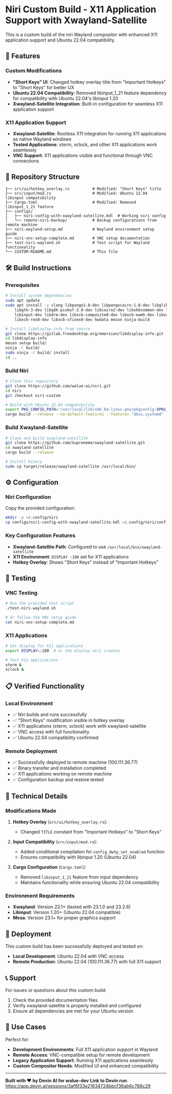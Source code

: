 # Niri Custom Build - X11 Application Support with Xwayland-Satellite

This is a custom build of the niri Wayland compositor with enhanced X11 application support and Ubuntu 22.04 compatibility.

## 🚀 Features

### Custom Modifications
- **"Short Keys" UI**: Changed hotkey overlay title from "Important Hotkeys" to "Short Keys" for better UX
- **Ubuntu 22.04 Compatibility**: Removed libinput_1_21 feature dependency for compatibility with Ubuntu 22.04's libinput 1.20
- **Xwayland-Satellite Integration**: Built-in configuration for seamless X11 application support

### X11 Application Support
- **Xwayland-Satellite**: Rootless X11 integration for running X11 applications as native Wayland windows
- **Tested Applications**: xterm, xclock, and other X11 applications work seamlessly
- **VNC Support**: X11 applications visible and functional through VNC connections

## 📁 Repository Structure

```
├── src/ui/hotkey_overlay.rs          # Modified: "Short Keys" title
├── src/input/mod.rs                  # Modified: Ubuntu 22.04 libinput compatibility
├── Cargo.toml                        # Modified: Removed libinput_1_21 feature
├── configs/
│   ├── niri-config-with-xwayland-satellite.kdl  # Working niri config
│   └── remote-niri-backup/           # Backup configurations from remote machine
├── niri-wayland-setup.md             # Wayland environment setup guide
├── niri-vnc-setup-complete.md        # VNC setup documentation
├── test-niri-wayland.sh              # Test script for Wayland functionality
└── CUSTOM-README.md                  # This file
```

## 🛠️ Build Instructions

### Prerequisites
```bash
# Install system dependencies
sudo apt update
sudo apt install -y clang libpango1.0-dev libpangocairo-1.0-dev libglib2.0-dev \
    libgtk-3-dev libgdk-pixbuf-2.0-dev libcairo2-dev libxkbcommon-dev libudev-dev \
    libinput-dev libdrm-dev libxcb-composite0-dev libxcb-ewmh-dev libxcb-icccm4-dev \
    libxcb-res0-dev libxcb-xfixes0-dev hwdata meson ninja-build

# Install libdisplay-info from source
git clone https://gitlab.freedesktop.org/emersion/libdisplay-info.git
cd libdisplay-info
meson setup build/
ninja -C build/
sudo ninja -C build/ install
cd ..
```

### Build Niri
```bash
# Clone this repository
git clone https://github.com/walue-ai/niri.git
cd niri
git checkout niri-custom

# Build with Ubuntu 22.04 compatibility
export PKG_CONFIG_PATH="/usr/local/lib/x86_64-linux-gnu/pkgconfig:$PKG_CONFIG_PATH"
cargo build --release --no-default-features --features "dbus,systemd"
```

### Build Xwayland-Satellite
```bash
# Clone and build xwayland-satellite
git clone https://github.com/Supreeeme/xwayland-satellite.git
cd xwayland-satellite
cargo build --release

# Install binary
sudo cp target/release/xwayland-satellite /usr/local/bin/
```

## ⚙️ Configuration

### Niri Configuration
Copy the provided configuration:
```bash
mkdir -p ~/.config/niri
cp configs/niri-config-with-xwayland-satellite.kdl ~/.config/niri/config.kdl
```

### Key Configuration Features
- **Xwayland-Satellite Path**: Configured to use `/usr/local/bin/xwayland-satellite`
- **X11 Environment**: `DISPLAY :100` set for X11 applications
- **Hotkey Overlay**: Shows "Short Keys" instead of "Important Hotkeys"

## 🧪 Testing

### VNC Testing
```bash
# Run the provided test script
./test-niri-wayland.sh

# Or follow the VNC setup guide
cat niri-vnc-setup-complete.md
```

### X11 Applications
```bash
# Set display for X11 applications
export DISPLAY=:100  # or the display niri creates

# Test X11 applications
xterm &
xclock &
```

## 📋 Verified Functionality

### Local Environment
- ✅ Niri builds and runs successfully
- ✅ "Short Keys" modification visible in hotkey overlay
- ✅ X11 applications (xterm, xclock) work with xwayland-satellite
- ✅ VNC access with full functionality
- ✅ Ubuntu 22.04 compatibility confirmed

### Remote Deployment
- ✅ Successfully deployed to remote machine (100.111.36.77)
- ✅ Binary transfer and installation completed
- ✅ X11 applications working on remote machine
- ✅ Configuration backup and restore tested

## 🔧 Technical Details

### Modifications Made
1. **Hotkey Overlay** (`src/ui/hotkey_overlay.rs`):
   - Changed `TITLE` constant from "Important Hotkeys" to "Short Keys"

2. **Input Compatibility** (`src/input/mod.rs`):
   - Added conditional compilation for `config_dwtp_set_enabled` function
   - Ensures compatibility with libinput 1.20 (Ubuntu 22.04)

3. **Cargo Configuration** (`Cargo.toml`):
   - Removed `libinput_1_21` feature from input dependency
   - Maintains functionality while ensuring Ubuntu 22.04 compatibility

### Environment Requirements
- **Xwayland**: Version 23.1+ (tested with 23.1.0 and 23.2.6)
- **Libinput**: Version 1.20+ (Ubuntu 22.04 compatible)
- **Mesa**: Version 23.1+ for proper graphics support

## 🚀 Deployment

This custom build has been successfully deployed and tested on:
- **Local Development**: Ubuntu 22.04 with VNC access
- **Remote Production**: Ubuntu 22.04 (100.111.36.77) with full X11 support

## 📞 Support

For issues or questions about this custom build:
1. Check the provided documentation files
2. Verify xwayland-satellite is properly installed and configured
3. Ensure all dependencies are met for your Ubuntu version

## 🎯 Use Cases

Perfect for:
- **Development Environments**: Full X11 application support in Wayland
- **Remote Access**: VNC-compatible setup for remote development
- **Legacy Application Support**: Running X11 applications seamlessly
- **Custom Compositor Needs**: Modified UI and enhanced compatibility

---

**Built with ❤️ by Devin AI for walue-dev**
**Link to Devin run**: https://app.devin.ai/sessions/3af6f33e21634724bbcf36ab6c788c29
